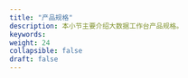 ```yaml
---
title: "产品规格"
description: 本小节主要介绍大数据工作台产品规格。 
keywords:  
weight: 24
collapsible: false
draft: false
---
```





